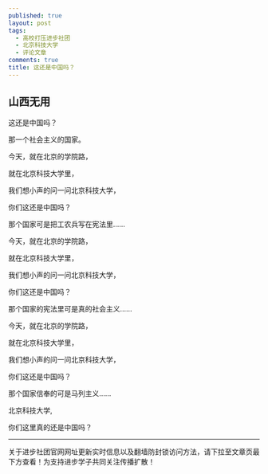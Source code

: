 ```yaml
---
published: true
layout: post
tags:
  - 高校打压进步社团
  - 北京科技大学
  - 评论文章
comments: true
title: 这还是中国吗？ 
---
```


## 山西无用

这还是中国吗？

那一个社会主义的国家。

今天，就在北京的学院路，

就在北京科技大学里，

我们想小声的问一问北京科技大学，

你们这还是中国吗？

那个国家可是把工农兵写在宪法里……

今天，就在北京的学院路，

就在北京科技大学里，

我们想小声的问一问北京科技大学，

你们这还是中国吗？

那个国家的宪法里可是真的社会主义……

今天，就在北京的学院路，

就在北京科技大学里，

我们想小声的问一问北京科技大学，

你们这还是中国吗？

那个国家信奉的可是马列主义……

北京科技大学,

你们这里真的还是中国吗？



---
关于进步社团官网网址更新实时信息以及翻墙防封锁访问方法，请下拉至文章页最下方查看！为支持进步学子共同关注传播扩散！

